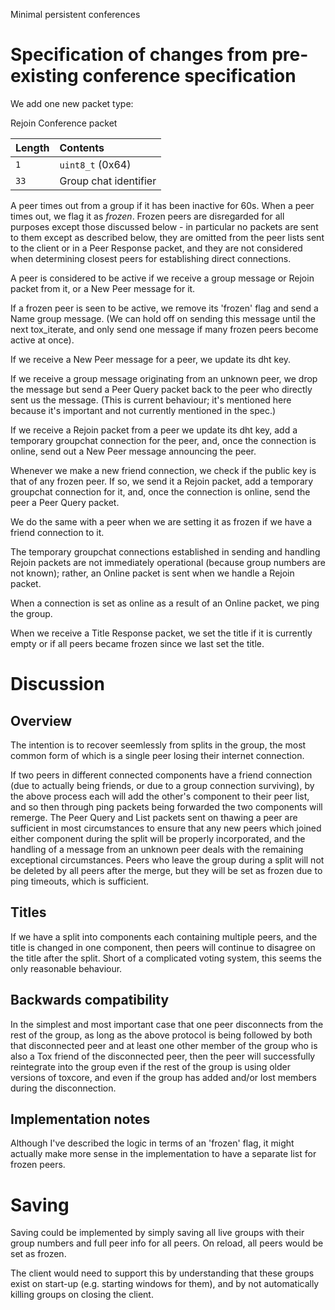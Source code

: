 Minimal persistent conferences

# Specification of changes from pre-existing conference specification
We add one new packet type:

Rejoin Conference packet

| Length | Contents                        |
|:-------|:--------------------------------|
| `1`    | `uint8_t` (0x64)                |
| `33`   | Group chat identifier           |


A peer times out from a group if it has been inactive for 60s. When a peer
times out, we flag it as _frozen_. Frozen peers are disregarded for all
purposes except those discussed below - in particular no packets are sent to
them except as described below, they are omitted from the peer lists sent to
the client or in a Peer Response packet, and they are not considered when
determining closest peers for establishing direct connections.

A peer is considered to be active if we receive a group message or Rejoin
packet from it, or a New Peer message for it.

If a frozen peer is seen to be active, we remove its 'frozen' flag and send a
Name group message. (We can hold off on sending this message until the next
tox\_iterate, and only send one message if many frozen peers become active at
once).

If we receive a New Peer message for a peer, we update its dht key.

If we receive a group message originating from an unknown peer, we drop the
message but send a Peer Query packet back to the peer who directly sent us the
message. (This is current behaviour; it's mentioned here because it's important
and not currently mentioned in the spec.)

If we receive a Rejoin packet from a peer we update its dht key, add a
temporary groupchat connection for the peer, and, once the connection is
online, send out a New Peer message announcing the peer.

Whenever we make a new friend connection, we check if the public key is that 
of any frozen peer. If so, we send it a Rejoin packet, add a temporary
groupchat connection for it, and, once the connection is online, send the
peer a Peer Query packet.

We do the same with a peer when we are setting it as frozen if we have a
friend connection to it.

The temporary groupchat connections established in sending and handling Rejoin
packets are not immediately operational (because group numbers are not known);
rather, an Online packet is sent when we handle a Rejoin packet.

When a connection is set as online as a result of an Online packet, we ping
the group.

When we receive a Title Response packet, we set the title if it is currently
empty or if all peers became frozen since we last set the title.

# Discussion
## Overview
The intention is to recover seemlessly from splits in the group, the most 
common form of which is a single peer losing their internet connection.

If two peers in different connected components have a friend connection (due 
to actually being friends, or due to a group connection surviving), by the 
above process each will add the other's component to their peer list, and so 
then through ping packets being forwarded the two components will remerge. The 
Peer Query and List packets sent on thawing a peer are sufficient in
most circumstances to ensure that any new peers which joined either component
during the split will be properly incorporated, and the handling of a message
from an unknown peer deals with the remaining exceptional circumstances. Peers
who leave the group during a split will not be deleted by all peers after the
merge, but they will be set as frozen due to ping timeouts, which is
sufficient.

## Titles
If we have a split into components each containing multiple peers, and the
title is changed in one component, then peers will continue to disagree on the
title after the split. Short of a complicated voting system, this seems the
only reasonable behaviour.

## Backwards compatibility
In the simplest and most important case that one peer disconnects from the
rest of the group, as long as the above protocol is being followed by both
that disconnected peer and at least one other member of the group who is also
a Tox friend of the disconnected peer, then the peer will successfully
reintegrate into the group even if the rest of the group is using older
versions of toxcore, and even if the group has added and/or lost members
during the disconnection.

## Implementation notes
Although I've described the logic in terms of an 'frozen' flag, it might 
actually make more sense in the implementation to have a separate list for 
frozen peers.

# Saving
Saving could be implemented by simply saving all live groups with their group
numbers and full peer info for all peers. On reload, all peers would be set as
frozen.

The client would need to support this by understanding that these groups exist
on start-up (e.g. starting windows for them), and by not automatically killing
groups on closing the client.
